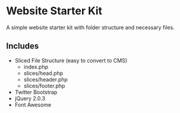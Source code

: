 Website Starter Kit
=============================

A simple website starter kit with folder structure and necessary files.

Includes
-----------------------------
- Sliced File Structure (easy to convert to CMS)
	- index.php
	- slices/head.php
	- slices/header.php
	- slices/footer.php
- Twitter Bootstrap
- jQuery 2.0.3
- Font Awesome
